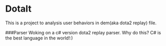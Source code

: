 DotaIt
======
This is a project to analysis user behaviors in dem(aka dota2 replay) file.


###Parser
Woking on a c# version dota2 replay parser.
Why do this?
C# is the best language in the world!:)

